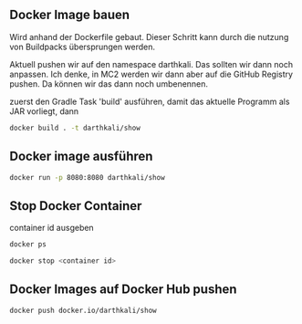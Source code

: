 
## Docker Image bauen 
Wird anhand der Dockerfile gebaut. Dieser Schritt kann durch die nutzung von Buildpacks übersprungen werden.

Aktuell pushen wir auf den namespace darthkali. Das sollten wir dann noch anpassen. Ich denke, in MC2 werden wir dann aber auf die GitHub Registry pushen. Da können wir das dann noch umbenennen.

zuerst den Gradle Task 'build' ausführen, damit das aktuelle Programm als JAR vorliegt, dann
```bash
docker build . -t darthkali/show
```

## Docker image ausführen
```bash
docker run -p 8080:8080 darthkali/show
```

## Stop Docker Container
container id ausgeben
```bash
docker ps
``` 

```bash
docker stop <container id>
``` 

## Docker Images auf Docker Hub pushen
```bash
docker push docker.io/darthkali/show
```

